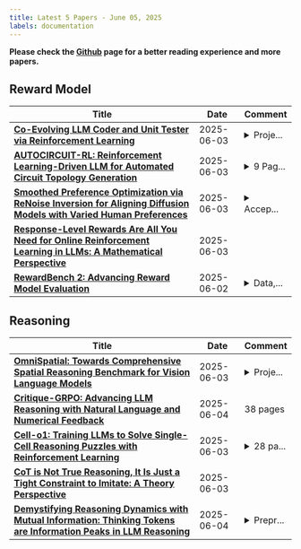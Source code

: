 ```yaml
---
title: Latest 5 Papers - June 05, 2025
labels: documentation
---
```

**Please check the [Github](https://github.com/dingyue772/DailyArxiv) page for a better reading experience and more papers.**

## Reward Model
| **Title** | **Date** | **Comment** |
| --- | --- | --- |
| **[Co-Evolving LLM Coder and Unit Tester via Reinforcement Learning](http://arxiv.org/abs/2506.03136v1)** | 2025-06-03 | <details><summary>Proje...</summary><p>Project: https://github.com/Gen-Verse/CURE</p></details> |
| **[AUTOCIRCUIT-RL: Reinforcement Learning-Driven LLM for Automated Circuit Topology Generation](http://arxiv.org/abs/2506.03122v1)** | 2025-06-03 | <details><summary>9 Pag...</summary><p>9 Pages (Content), 4 Pages (Appendix), 7 figures, ICML'2025</p></details> |
| **[Smoothed Preference Optimization via ReNoise Inversion for Aligning Diffusion Models with Varied Human Preferences](http://arxiv.org/abs/2506.02698v1)** | 2025-06-03 | <details><summary>Accep...</summary><p>Accepted by ICML 2025</p></details> |
| **[Response-Level Rewards Are All You Need for Online Reinforcement Learning in LLMs: A Mathematical Perspective](http://arxiv.org/abs/2506.02553v1)** | 2025-06-03 |  |
| **[RewardBench 2: Advancing Reward Model Evaluation](http://arxiv.org/abs/2506.01937v1)** | 2025-06-02 | <details><summary>Data,...</summary><p>Data, models, and leaderboard available at https://huggingface.co/collections/allenai/reward-bench-2-683d2612a4b3e38a3e53bb51</p></details> |

## Reasoning
| **Title** | **Date** | **Comment** |
| --- | --- | --- |
| **[OmniSpatial: Towards Comprehensive Spatial Reasoning Benchmark for Vision Language Models](http://arxiv.org/abs/2506.03135v1)** | 2025-06-03 | <details><summary>Proje...</summary><p>Project Page: https://qizekun.github.io/omnispatial/</p></details> |
| **[Critique-GRPO: Advancing LLM Reasoning with Natural Language and Numerical Feedback](http://arxiv.org/abs/2506.03106v2)** | 2025-06-04 | 38 pages |
| **[Cell-o1: Training LLMs to Solve Single-Cell Reasoning Puzzles with Reinforcement Learning](http://arxiv.org/abs/2506.02911v1)** | 2025-06-03 | <details><summary>28 pa...</summary><p>28 pages; 16 tables; 7 figures; Code: https://github.com/ncbi-nlp/cell-o1</p></details> |
| **[CoT is Not True Reasoning, It Is Just a Tight Constraint to Imitate: A Theory Perspective](http://arxiv.org/abs/2506.02878v1)** | 2025-06-03 |  |
| **[Demystifying Reasoning Dynamics with Mutual Information: Thinking Tokens are Information Peaks in LLM Reasoning](http://arxiv.org/abs/2506.02867v2)** | 2025-06-04 | <details><summary>Prepr...</summary><p>Preprint. Under review</p></details> |

